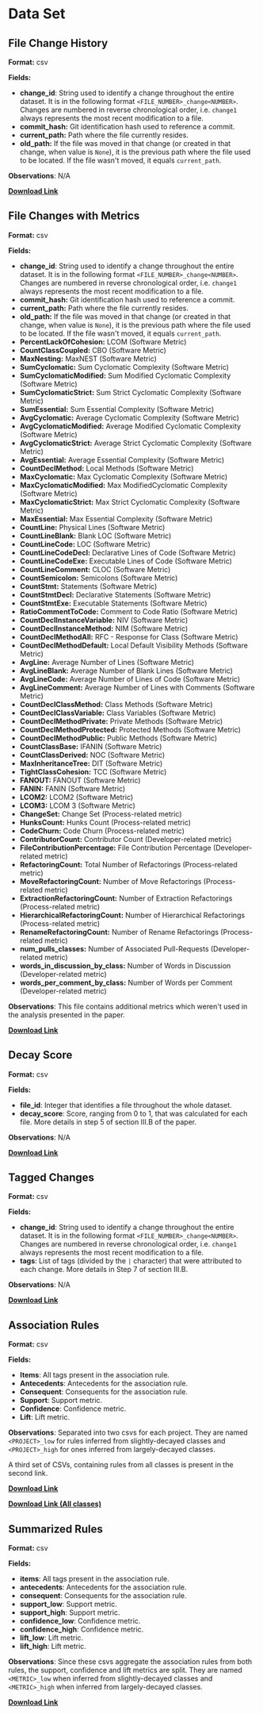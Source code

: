 # Data Set

## File Change History

**Format:** csv

**Fields:** 
* **change_id**: String used to identify a change throughout the entire dataset. It is in the following format `<FILE_NUMBER>_change<NUMBER>`. Changes are numbered in reverse chronological order, i.e. `change1` always represents the most recent modification to a file. 
* **commit_hash:** Git identification hash used to reference a commit.
* **current_path:** Path where the file currently resides.
* **old_path:** If the file was moved in that change (or created in that change, when value is `None`), it is the previous path where the file used to be located. If the file wasn't moved, it equals `current_path`.

**Observations**: N/A

**[Download Link](https://github.com/opus-research/decay_factors_replication/tree/master/replication_package/file_changes)**

## File Changes with Metrics

**Format:** csv

**Fields:** 
* **change_id**: String used to identify a change throughout the entire dataset. It is in the following format `<FILE_NUMBER>_change<NUMBER>`. Changes are numbered in reverse chronological order, i.e. `change1` always represents the most recent modification to a file. 
* **commit_hash:** Git identification hash used to reference a commit.
* **current_path:** Path where the file currently resides.
* **old_path:** If the file was moved in that change (or created in that change, when value is `None`), it is the previous path where the file used to be located. If the file wasn't moved, it equals `current_path`.
* **PercentLackOfCohesion:** LCOM (Software Metric)
* **CountClassCoupled:** CBO (Software Metric)
* **MaxNesting:** MaxNEST (Software Metric)
* **SumCyclomatic:** Sum Cyclomatic Complexity (Software Metric)
* **SumCyclomaticModified:** Sum Modified Cyclomatic Complexity (Software Metric)
* **SumCyclomaticStrict:** Sum Strict Cyclomatic Complexity (Software Metric)
* **SumEssential:** Sum Essential Complexity (Software Metric)
* **AvgCyclomatic:** Average Cyclomatic Complexity (Software Metric)
* **AvgCyclomaticModified:** Average Modified Cyclomatic Complexity (Software Metric)
* **AvgCyclomaticStrict:** Average Strict Cyclomatic Complexity (Software Metric)
* **AvgEssential:** Average Essential Complexity (Software Metric)
* **CountDeclMethod:** Local Methods (Software Metric)
* **MaxCyclomatic:** Max Cyclomatic Complexity (Software Metric)
* **MaxCyclomaticModified:** Max ModifiedCyclomatic Complexity (Software Metric)
* **MaxCyclomaticStrict:** Max Strict Cyclomatic Complexity (Software Metric)
* **MaxEssential:** Max Essential Complexity (Software Metric)
* **CountLine:** Physical Lines (Software Metric)
* **CountLineBlank:** Blank LOC (Software Metric)
* **CountLineCode:** LOC (Software Metric)
* **CountLineCodeDecl:** Declarative Lines of Code (Software Metric)
* **CountLineCodeExe:** Executable Lines of Code (Software Metric)
* **CountLineComment:** CLOC (Software Metric)
* **CountSemicolon:** Semicolons (Software Metric)
* **CountStmt:** Statements (Software Metric)
* **CountStmtDecl:** Declarative Statements (Software Metric)
* **CountStmtExe:** Executable Statements (Software Metric)
* **RatioCommentToCode:** Comment to Code Ratio (Software Metric)
* **CountDeclInstanceVariable:** NIV (Software Metric)
* **CountDeclInstanceMethod:** NIM (Software Metric)
* **CountDeclMethodAll:** RFC - Response for Class (Software Metric)
* **CountDeclMethodDefault:** Local Default Visibility Methods (Software Metric)
* **AvgLine:** Average Number of Lines (Software Metric)
* **AvgLineBlank:** Average Number of Blank Lines (Software Metric)
* **AvgLineCode:** Average Number of Lines of Code (Software Metric)
* **AvgLineComment:** Average Number of Lines with Comments (Software Metric)
* **CountDeclClassMethod:** Class Methods (Software Metric)
* **CountDeclClassVariable:** Class Variables (Software Metric)
* **CountDeclMethodPrivate:** Private Methods (Software Metric)
* **CountDeclMethodProtected:** Protected Methods (Software Metric)
* **CountDeclMethodPublic:** Public Methods (Software Metric)
* **CountClassBase:** IFANIN (Software Metric)
* **CountClassDerived:** NOC (Software Metric)
* **MaxInheritanceTree:** DIT (Software Metric)
* **TightClassCohesion:** TCC (Software Metric)
* **FANOUT:** FANOUT (Software Metric)
* **FANIN:** FANIN (Software Metric)
* **LCOM2:** LCOM2 (Software Metric)
* **LCOM3:** LCOM 3 (Software Metric)
* **ChangeSet:** Change Set (Process-related metric)
* **HunksCount:** Hunks Count (Process-related metric)
* **CodeChurn:** Code Churn (Process-related metric)
* **ContributorCount:** Contributor Count (Developer-related metric)
* **FileContributionPercentage:** File Contribution Percentage (Developer-related metric)
* **RefactoringCount:** Total Number of Refactorings (Process-related metric)
* **MoveRefactoringCount:** Number of Move Refactorings (Process-related metric)
* **ExtractionRefactoringCount:** Number of Extraction Refactorings (Process-related metric)
* **HierarchicalRefactoringCount:** Number of Hierarchical Refactorings (Process-related metric)
* **RenameRefactoringCount:** Number of Rename Refactorings (Process-related metric)
* **num_pulls_classes:** Number of Associated Pull-Requests (Developer-related metric)
* **words_in_discussion_by_class:** Number of Words in Discussion (Developer-related metric)
* **words_per_comment_by_class:** Number of Words per Comment (Developer-related metric)

**Observations**: This file contains additional metrics which weren't used in the analysis presented in the paper.

**[Download Link](https://github.com/opus-research/decay_factors_replication/tree/master/replication_package/file_changes_with_all_metrics)**

## Decay Score

**Format:** csv

**Fields:** 
* **file_id**: Integer that identifies a file throughout the whole dataset.
* **decay_score**: Score, ranging from 0 to 1, that was calculated for each file. More details in step 5 of section III.B of the paper.

**Observations**: N/A

**[Download Link](https://github.com/opus-research/decay_factors_replication/tree/master/replication_package/decay_score)**

## Tagged Changes

**Format:** csv

**Fields:** 
* **change_id**: String used to identify a change throughout the entire dataset. It is in the following format `<FILE_NUMBER>_change<NUMBER>`. Changes are numbered in reverse chronological order, i.e. `change1` always represents the most recent modification to a file. 
* **tags**: List of tags (divided by the `|` character) that were attributed to each change. More details in Step 7 of section III.B.

**Observations**: N/A

**[Download Link](https://github.com/opus-research/decay_factors_replication/tree/master/replication_package/tagged_changes)**

## Association Rules

**Format:** csv

**Fields:** 
* **Items**: All tags present in the association rule.
* **Antecedents**: Antecedents for the association rule.
* **Consequent**: Consequents for the association rule.
* **Support**: Support metric.
* **Confidence**: Confidence metric.
* **Lift**: Lift metric.

**Observations**: Separated into two csvs for each project. They are named `<PROJECT>_low` for rules inferred from slightly-decayed classes and `<PROJECT>_high` for ones inferred from largely-decayed classes. 

A third set of CSVs, containing rules from all classes is present in the second link.

**[Download Link](https://github.com/opus-research/decay_factors_replication/tree/master/replication_package/association_rules)**

**[Download Link (All classes)](https://github.com/opus-research/decay_factors_replication/tree/master/replication_package/rules_all_groups)**

## Summarized Rules

**Format:** csv

**Fields:** 
* **items**: All tags present in the association rule.
* **antecedents**: Antecedents for the association rule.
* **consequent**: Consequents for the association rule.
* **support_low**: Support metric.
* **support_high**: Support metric.
* **confidence_low**: Confidence metric.
* **confidence_high**: Confidence metric.
* **lift_low**: Lift metric.
* **lift_high**: Lift metric.

**Observations**: Since these csvs aggregate the association rules from both rules, the support, confidence and lift metrics are split. They are named `<METRIC>_low` when inferred from slightly-decayed classes and `<METRIC>_high` when inferred from largely-decayed classes.

**[Download Link](https://github.com/opus-research/decay_factors_replication/blob/master/replication_package/summarized_rules)**